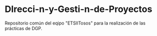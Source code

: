 # DIrecci-n-y-Gesti-n-de-Proyectos
Repositorio común del eqipo "ETSIITosos" para la realización de las prácticas de DGP.

